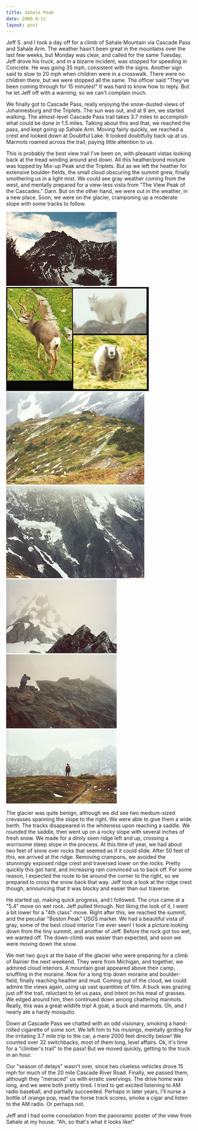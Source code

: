 ```yaml
---
title: Sahale Peak
date: 2000-9-12
layout: post
---
```



Jeff S. and I took a day off for a climb of Sahale Mountain via
Cascade Pass and Sahale Arm.  The weather hasn't been great in the
mountains over the last few weeks, but Monday was clear, and called
for the same Tuesday. Jeff drove his truck, and in a bizarre incident,
was stopped for speeding in Concrete. He was going 35 mph, consistent
with the signs.  Another sign said to slow to 20 mph when children
were in a crosswalk. There were no children there, but we were stopped
all the same. The officer said "They've been coming through for 15
minutes!" It was hard to know how to reply. But he let Jeff off with
a warning, so we can't complain much.


We finally got to Cascade Pass, 
really enjoying the snow-dusted views
of Johannesburg and the Triplets. The sun was out, and at 9 am, we
started walking. The almost-level Cascade Pass trail takes 3.7 miles
to accomplish what could be done in 1.5 miles.  Talking about this and
that, we reached the pass, and kept going up Sahale Arm.  Moving
fairly quickly, we reached a crest and looked down at Doubtful Lake.
It looked doubtfully back up at us. Marmots roamed across the trail,
paying little attention to us.


This is probably the best view trail I've been on, with pleasant
vistas looking back at the tread winding around and down. All this
heather/pond mixture was topped by Mix-up Peak and the Triplets. But
as we left the heather for extensive boulder-fields, the small cloud
obscuring the summit grew, finally smothering us in a light mist.  We
could see gray weather coming from the west, and mentally prepared for
a view-less vista from "The View Peak of the Cascades." Darn. But on
the other hand, we were out in the weather, in a new place. Soon, we
were on the glacier, cramponing up a moderate slope with some tracks
to follow.

![Mighty Mix-up Peak](images/mixup.jpg)
![Wild Kingdom: North Cascades Special](images/animals.jpg)
![Looking down Sahale Arm.](images/sahalearm.jpg)
![Faces of Johannesburg Mountain](images/johanface.jpg)
![Looking down from the summit.](images/strdown.jpg)
![Jeff on the summit ridge.](images/ssumrdge.jpg)
![Heather, mist and jagged peaks.](images/contem.jpg)


The glacier was quite benign, although we did see two medium-sized
crevasses spanning the slope to the right. We were able to give them a
wide berth. The tracks disappeared in the whiteness upon reaching a
saddle. We rounded the saddle, then went up on a rocky slope with
several inches of fresh snow. We made for a dimly seen ridge left and
up, crossing a worrisome steep slope in the process. At this time of
year, we had about two feet of snow over rocks that seemed as if it
could slide. After 50 feet of this, we arrived at the ridge. Removing
crampons, we avoided the stunningly exposed ridge crest and traversed
lower on the rocks. Pretty quickly this got hard, and increasing rain
convinced us to back off. For some reason, I expected the route to be
around the corner to the right, so we prepared to cross the snow back
that way.  Jeff took a look at the ridge crest though, announcing that
it was blocky and easier than our traverse.


He started up, making quick progress, and I followed. The crux came at
a "5.4" move on wet rock. Jeff pulled through. Not liking the look
of it, I went a bit lower for a "4th class" move. Right after this,
we reached the summit, and the peculiar "Boston Peak" USGS
marker. We had a beautiful vista of gray, some of the best cloud
interior I've ever seen! I took a picture looking down from the tiny
summit, and another of Jeff. Before the rock got too wet, we wanted
off. The down-climb was easier than expected, and soon we were moving
down the snow.


We met two guys at the base of the glacier who were preparing for a
climb of Rainier the next weekend. They were from Michigan, and
together, we admired cloud interiors.  A mountain goat appeared above
their camp, snuffling in the moraine. Now for a long trip down moraine
and boulder-field, finally reaching heather and mud. Coming out of the
cloud, we could admire the views again, using up vast quantities of
film.  A buck was grazing just off the trail, reluctant to let us
pass, and intent on his meal of grasses. We edged around him, then
continued down among chattering marmots.  Really, this was a great
wildlife trip! A goat, a buck and marmots. Oh, and I nearly ate a
hardy mosquito.


Down at Cascade Pass we chatted with an odd visionary, smoking a
hand-rolled cigarette of some sort. We left him to his musings,
mentally girding for the irritating 3.7 mile trip to the car, a mere
2000 feet directly below! We counted over 32 switchbacks, most of them
long, level affairs. Ok, it's time for a "climber's trail" to the
pass!  But we moved quickly, getting to the truck in an hour.


Our "season of delays" wasn't over, since two clueless vehicles
drove 15 mph for much of the 20 mile Cascade River Road. Finally, we
passed them, although they "menaced" us with erratic swervings. The
drive home was long, and we were both pretty tired. I tried to get
excited listening to AM radio baseball, and partially
succeeded. Perhaps in later years, I'll nurse a bottle of orange pop,
read the horse track scores, smoke a cigar and listen to the AM
radio. Or perhaps not.


Jeff and I had some consolation from the panoramic poster of the view
from Sahale at my house. "Ah, so that's what it looks like!"




